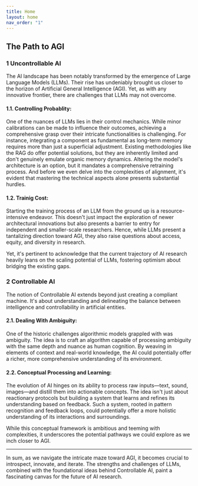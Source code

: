 ```yaml
---
title: Home
layout: home
nav_order: "1"
---
```


## The Path to AGI

### 1 Uncontrollable AI

The AI landscape has been notably transformed by the emergence of Large Language Models (LLMs). Their rise has undeniably brought us closer to the horizon of Artificial General Intelligence (AGI). Yet, as with any innovative frontier, there are challenges that LLMs may not overcome.

#### 1.1. Controlling Probablity:

One of the nuances of LLMs lies in their control mechanics. While minor calibrations can be made to influence their outcomes, achieving a comprehensive grasp over their intricate functionalities is challenging. For instance, integrating a component as fundamental as long-term memory requires more than just a superficial adjustment. Existing methodologies like the RAG do offer potential solutions, but they are inherently limited and don't genuinely emulate organic memory dynamics. Altering the model's architecture is an option, but it mandates a comprehensive retraining process. And before we even delve into the complexities of alignment, it's evident that mastering the technical aspects alone presents substantial hurdles.

#### 1.2. Trainig Cost:

Starting the training process of an LLM from the ground up is a resource-intensive endeavor. This doesn't just impact the exploration of newer architectural innovations but also presents a barrier to entry for independent and smaller-scale researchers. Hence, while LLMs present a tantalizing direction toward AGI, they also raise questions about access, equity, and diversity in research.

Yet, it's pertinent to acknowledge that the current trajectory of AI research heavily leans on the scaling potential of LLMs, fostering optimism about bridging the existing gaps.

### 2 Controllable AI

The notion of Controllable AI extends beyond just creating a compliant machine. It's about understanding and delineating the balance between intelligence and controllability in artificial entities.

#### 2.1. Dealing With Ambiguity:

One of the historic challenges algorithmic models grappled with was ambiguity. The idea is to craft an algorithm capable of processing ambiguity with the same depth and nuance as human cognition. By weaving in elements of context and real-world knowledge, the AI could potentially offer a richer, more comprehensive understanding of its environment.

#### 2.2. Conceptual Processing and Learning:

The evolution of AI hinges on its ability to process raw inputs—text, sound, images—and distill them into actionable concepts. The idea isn't just about reactionary protocols but building a system that learns and refines its understanding based on feedback. Such a system, rooted in pattern recognition and feedback loops, could potentially offer a more holistic understanding of its interactions and surroundings.

While this conceptual framework is ambitious and teeming with complexities, it underscores the potential pathways we could explore as we inch closer to AGI.

---

In sum, as we navigate the intricate maze toward AGI, it becomes crucial to introspect, innovate, and iterate. The strengths and challenges of LLMs, combined with the foundational ideas behind Controllable AI, paint a fascinating canvas for the future of AI research.
